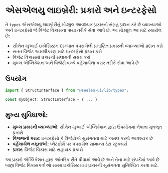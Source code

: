 # **એસએલયુ લાઇબ્રેરી: પ્રકારો અને ઇન્ટરફેસો**

તે `types` એસએલયુ લાઇબ્રેરીનું મોડ્યુલ આવશ્યક પ્રકારનો સંગ્રહ પ્રદાન કરે છે 
વ્યાખ્યાઓ અને ઇન્ટરફેસો જે વિજેટ વિકાસના પાયા તરીકે સેવા આપે છે. 
આ મોડ્યુલ આ માટે રચાયેલ છે:

* સીલેન યુઆઈ ઇકોસિસ્ટમ દરમ્યાન વપરાયેલી પ્રમાણિત પ્રકારની વ્યાખ્યાઓ પ્રદાન કરો
* સતત વિજેટ અમલીકરણ માટે ઇન્ટરફેસો પ્રદાન કરો
* વિજેટ વિકાસમાં પ્રકારની સલામતી સક્ષમ કરો
* મુખ્ય એપ્લિકેશન અને વિજેટો વચ્ચે વહેંચાયેલા કરાર તરીકે સેવા આપે છે

## **ઉપયોગ**

```ts
import { StructInterface } from "@seelen-ui/lib/types";

const myObject: StructInterface = { ... }
```

## **મુખ્ય સુવિધાઓ:**

* **મુખ્ય પ્રકારની વ્યાખ્યાઓ**: સીલેન યુઆઈ એપ્લિકેશન દ્વારા ઉપયોગમાં લેવાતા મૂળભૂત પ્રકારો
* **વિજજનો કરાર**: ઇન્ટરફેસો કે વિજેટોએ સુસંગતતા માટે અમલ કરવો આવશ્યક છે
* **વહેંચાયેલ નમૂનાઓ**: પ્લેટફોર્મ પર વપરાયેલ સામાન્ય ડેટા સ્ટ્રક્ચર્સ
* **પ્રકાર**: વિજેટ વિકાસ માટે સહાયક પ્રકારો

આ પ્રકારો એપ્લિકેશન દ્વારા આંતરિક રીતે પીવામાં આવે છે અને તેના માટે સંપર્કમાં આવે છે 
બાહ્ય વિજેટ વિકાસકર્તાઓ સમગ્ર ઇકોસિસ્ટમમાં પ્રકારની સુસંગતતા સુનિશ્ચિત કરવા માટે.
